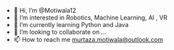 - 👋 Hi, I’m @Motiwala12
- 👀 I’m interested in Robotics, Machine Learning, AI , VR
- 🌱 I’m currently learning Python and Java
- 💞️ I’m looking to collaborate on ...
- 📫 How to reach me murtaza.motiwala@outlook.com

<!---
Motiwala12/Motiwala12 is a ✨ special ✨ repository because its `README.md` (this file) appears on your GitHub profile.
You can click the Preview link to take a look at your changes.
--->
